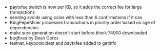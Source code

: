 * paytxfee switch is now per KB, so it adds the correct fee for large transactions
* sending avoids using coins with less than 6 confirmations if it can
* KingPepeMiner processes transactions in priority order based on age of dependencies
* make sure generation doesn't start before block 74000 downloaded
* bugfixes by Dean Gores
* testnet, keypoololdest and paytxfee added to getinfo
